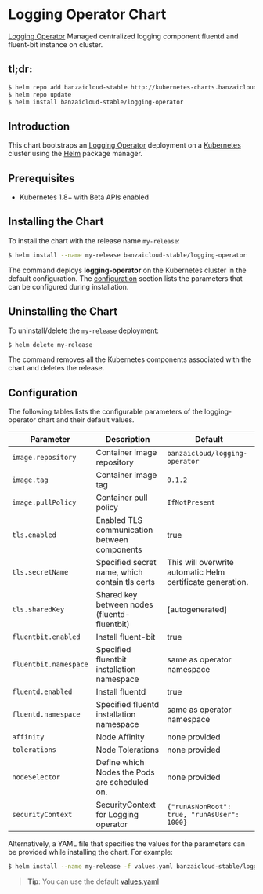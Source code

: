 
# Logging Operator Chart

[Logging Operator](https://github.com/banzaicloud/logging-operator) Managed centralized logging component fluentd and fluent-bit instance on cluster.
## tl;dr:

```bash
$ helm repo add banzaicloud-stable http://kubernetes-charts.banzaicloud.com/branch/master
$ helm repo update
$ helm install banzaicloud-stable/logging-operator
```

## Introduction

This chart bootstraps an [Logging Operator](https://github.com/banzaicloud/banzai-charts/logging-operator) deployment on a [Kubernetes](http://kubernetes.io) cluster using the [Helm](https://helm.sh) package manager.

## Prerequisites

- Kubernetes 1.8+ with Beta APIs enabled

## Installing the Chart

To install the chart with the release name `my-release`:

```bash
$ helm install --name my-release banzaicloud-stable/logging-operator
```

The command deploys **logging-operator** on the Kubernetes cluster in the default configuration. The [configuration](#configuration) section lists the parameters that can be configured during installation.

## Uninstalling the Chart

To uninstall/delete the `my-release` deployment:

```bash
$ helm delete my-release
```

The command removes all the Kubernetes components associated with the chart and deletes the release.

## Configuration

The following tables lists the configurable parameters of the logging-operator chart and their default values.

|          Parameter          |                Description                               |             Default            |
| --------------------------- | -------------------------------------------------------- | ------------------------------ |
| `image.repository`          | Container image repository                               | `banzaicloud/logging-operator` |
| `image.tag       `          | Container image tag                                      | `0.1.2`                       |
| `image.pullPolicy`          | Container pull policy                                    | `IfNotPresent`                       |
| `tls.enabled`               | Enabled TLS communication between components             | true                           |
| `tls.secretName`            | Specified secret name, which contain tls certs           | This will overwrite automatic Helm certificate generation. |
| `tls.sharedKey`             | Shared key between nodes (fluentd-fluentbit)             | [autogenerated]                |
| `fluentbit.enabled`         | Install fluent-bit                                       | true                           |
| `fluentbit.namespace`       | Specified fluentbit installation namespace               | same as operator namespace     |
| `fluentd.enabled`           | Install fluentd                                          | true                           |
| `fluentd.namespace`         | Specified fluentd installation namespace                 | same as operator namespace     |
| `affinity`                  | Node Affinity                                            | none provided                  |
| `tolerations`               | Node Tolerations                                         | none provided                  |
| `nodeSelector`              | Define which Nodes the Pods are scheduled on.            | none provided                  |
| `securityContext`           | SecurityContext for Logging operator                     | `{"runAsNonRoot": true, "runAsUser": 1000}` |
Alternatively, a YAML file that specifies the values for the parameters can be provided while installing the chart. For example:

```bash
$ helm install --name my-release -f values.yaml banzaicloud-stable/logging-operator
```

> **Tip**: You can use the default [values.yaml](values.yaml)


```

